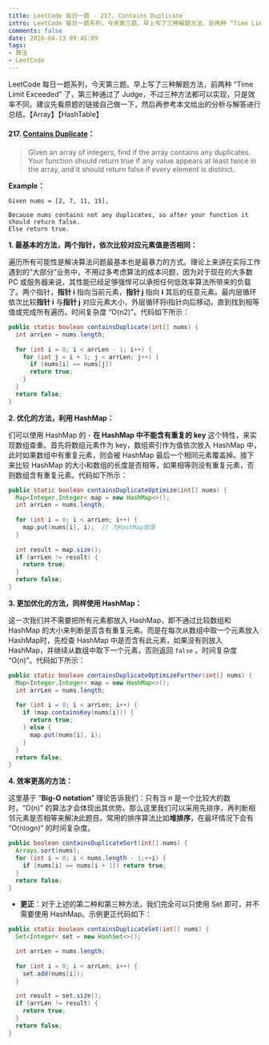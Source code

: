 ```yaml
---
title: LeetCode 每日一题 - 217. Contains Duplicate
intro: LeetCode 每日一题系列，今天第三题。早上写了三种解题方法，前两种 “Time Limit Exceeded” 了，第三种通过了 Judge，不过三种方法都可以实现，只是效率不同。建议先看原题的链接自己做一下，然后再参考本文给出的分析与解答进行总结。【Array】【HashTable】
comments: false
date: 2016-04-13 09:45:09
tags:
- 算法
- LeetCode
---
```


LeetCode 每日一题系列，今天第三题。早上写了三种解题方法，前两种 “Time Limit Exceeded” 了，第三种通过了 Judge，不过三种方法都可以实现，只是效率不同。建议先看原题的链接自己做一下，然后再参考本文给出的分析与解答进行总结。【Array】【HashTable】

#### 217. [Contains Duplicate](https://leetcode.com/problems/contains-duplicate/)：

> Given an array of integers, find if the array contains any duplicates. Your function should return true if any value appears at least twice in the array, and it should return false if every element is distinct.

**Example：**

```text
Given nums = [2, 7, 11, 15],

Because nums contains not any duplicates, so after your function it should return false.
Else return true.
```

**1. 最基本的方法，两个指针，依次比较对应元素值是否相同：**

遍历所有可能性是解决算法问题最基本也是最暴力的方式。理论上来讲在实际工作遇到的“大部分”业务中，不用过多考虑算法的成本问题，因为对于现在的大多数 PC 或服务器来说，其性能已经足够强悍可以承担任何低效率算法所带来的负载了。两个指针，**指针 i** 指向当前元素，**指针 j** 指向 **i** 其后的任意元素。最内层循环依次比较**指针 i** 与**指针 j** 对应元素大小，外层循环将i指针向后移动，直到找到相等值或完成所有遍历。时间复杂度 “O(n2)”。代码如下所示：

```java
public static boolean containsDuplicate(int[] nums) {
  int arrLen = nums.length;
  
  for (int i = 0; i < arrLen - 1; i++) {
    for (int j = i + 1; j < arrLen; j++) {
      if (nums[i] == nums[j])
      return true;
    }
  }
  return false;
}
```


**2. 优化的方法，利用 HashMap：**

们可以使用 HashMap 的 - **在 HashMap 中不能含有重复的 key** 这个特性，来实现数组查重。首先将数组元素作为 key，数组索引作为值依次放入 HashMap 中，此时如果数组中有重复元素，则会被 HashMap 最后一个相同元素覆盖掉。接下来比较 HashMap 的大小和数组的长度是否相等，如果相等则没有重复元素，否则数组含有重复元素。代码如下所示：

```java
public static boolean containsDuplicateOptimize(int[] nums) {
  Map<Integer,Integer< map = new HashMap<>();
  int arrLen = nums.length;
  
  for (int i = 0; i < arrLen; i++) {
    map.put(nums[i], i);  // 为HashMap赋值
  }
  
  int result = map.size();
  if (arrLen != result) {
    return true;
  }
  return false;
}
```



**3. 更加优化的方法，同样使用 HashMap：**

这一次我们并不需要把所有元素都放入 HashMap，即不通过比较数组和 HashMap 的大小来判断是否含有重复元素。而是在每次从数组中取一个元素放入 HashMap时，先检查 HashMap 中是否含有此元素，如果没有则放入 HashMap，并继续从数组中取下一个元素，否则返回 `false` 。时间复杂度 “O(n)”。代码如下所示：

```java
public static boolean containsDuplicateOptimizeFurther(int[] nums) {
  Map<Integer,Integer< map = new HashMap<>();
  int arrLen = nums.length;
  
  for (int i = 0; i < arrLen; i++) {
    if (map.containsKey(nums[i])) {
      return true;
    } else {
      map.put(nums[i], i);
    }
  }
  return false;     
}
```


**4. 效率更高的方法：**

这里基于 “**Big-O notation**” 理论告诉我们：只有当 n 是一个比较大的数时，“O(n)” 的算法才会体现出其优势。那么这里我们可以采用先排序，再判断相邻元素是否相等来解决此题目。常用的排序算法比如**堆排序**，在最坏情况下会有 “O(nlogn)” 的时间复杂度。

```java
public boolean containsDuplicateSort(int[] nums) {
  Arrays.sort(nums);
  for (int i = 0; i < nums.length - 1;++i) {
    if (nums[i] == nums[i + 1]) return true;
  }
  return false;
}
```



* **更正**：对于上述的第二种和第三种方法，我们完全可以只使用 Set 即可，并不需要使用 HashMap。示例更正代码如下：

```java
public static boolean containsDuplicateSet(int[] nums) {
  Set<Integer< set = new HashSet<>();

  int arrLen = nums.length;
  
  for (int i = 0; i < arrLen; i++) {
    set.add(nums[i]);
  }
  
  int result = set.size();
  if (arrLen != result) {
    return true;
  }
  return false;
}
```
